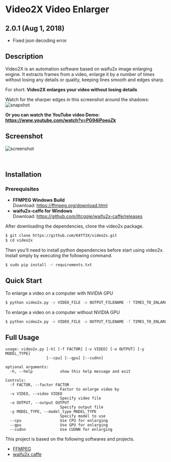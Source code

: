 # Video2X Video Enlarger

## 2.0.1 (Aug 1, 2018)
- Fixed json decoding error

## Description

Video2X is an automation software based on waifu2x image enlarging engine. It extracts frames from a video, enlarge it by a number of times without losing any details or quality, keeping lines smooth and edges sharp.

For short: **Video2X enlarges your video without losing details**

Watch for the sharper edges in this screenshot around the shadows:
![snapshot](https://user-images.githubusercontent.com/18014964/36638068-19cdb78c-19b8-11e8-8dfb-406b7015d30c.png)

**Or you can watch the YouTube video Demo: https://www.youtube.com/watch?v=PG94iPoeoZk**

## Screenshot
![screenshot](https://user-images.githubusercontent.com/21986859/40265170-39c0caae-5b01-11e8-8371-8b6c24769639.png)

</br>

## Installation

### Prerequisites

- **FFMPEG Windows Build**  
Download: https://ffmpeg.org/download.html  
- **waifu2x-caffe for Windows**  
Download: https://github.com/lltcggie/waifu2x-caffe/releases


After downloading the dependencies, clone the video2x package.

```bash
$ git clone https://github.com/K4YT3X/video2x.git
$ cd video2x
```
Then you'll need to install python dependencies before start using video2x. Install simply by executing the following command.

```bash
$ sudo pip install -r requirements.txt
```


## Quick Start

To enlarge a video on a computer with NVIDIA GPU

```bash
$ python video2x.py -v VIDEO_FILE -o OUTPUT_FILENAME -f TIMES_TO_ENLARGE --gpu
```

To enlarge a video on a computer without NVIDIA GPU

```bash
$ python video2x.py -v VIDEO_FILE -o OUTPUT_FILENAME -f TIMES_TO_ENLARGE --cpu
```


## Full Usage
```
usage: video2x.py [-h] [-f FACTOR] [-v VIDEO] [-o OUTPUT] [-y MODEL_TYPE]
                  [--cpu] [--gpu] [--cudnn]

optional arguments:
  -h, --help            show this help message and exit

Controls:
  -f FACTOR, --factor FACTOR
                        Factor to enlarge video by
  -v VIDEO, --video VIDEO
                        Specify video file
  -o OUTPUT, --output OUTPUT
                        Specify output file
  -y MODEL_TYPE, --model_type MODEL_TYPE
                        Specify model to use
  --cpu                 Use CPU for enlarging
  --gpu                 Use GPU for enlarging
  --cudnn               Use CUDNN for enlarging
```

This project is based on the following softwares and projects.
- [FFMPEG]('https://www.ffmpeg.org/')
- [waifu2x caffe](https://github.com/lltcggie/waifu2x-caffe)
